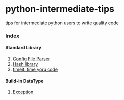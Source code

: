 # python-intermediate-tips #

tips for intermediate python users to write quality code


### Index ###


#### Standard Library ####

1. [Config File Parser](./ConfigParser.md)
2. [Hash library](./hashlib-digest.md)
3. [timeit: time yoru code](./timeit.md)

#### Build-in DataType ####

1. [Exception](./exception.md)
